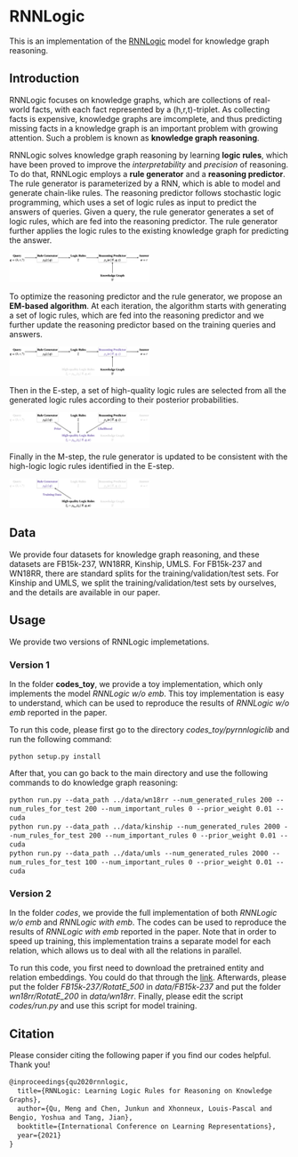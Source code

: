 # RNNLogic

This is an implementation of the [RNNLogic](https://arxiv.org/abs/2010.04029) model for knowledge graph reasoning. 

## Introduction

RNNLogic focuses on knowledge graphs, which are collections of real-world facts, with each fact represented by a (h,r,t)-triplet. As collecting facts is expensive, knowledge graphs are imcomplete, and thus predicting missing facts in a knowledge graph is an important problem with growing attention. Such a problem is known as **knowledge graph reasoning**.

RNNLogic solves knowledge graph reasoning by learning **logic rules**, which have been proved to improve the *interpretability* and *precision* of reasoning. To do that, RNNLogic employs a **rule generator** and a **reasoning predictor**. The rule generator is parameterized by a RNN, which is able to model and generate chain-like rules. The reasoning predictor follows stochastic logic programming, which uses a set of logic rules as input to predict the answers of queries. Given a query, the rule generator generates a set of logic rules, which are fed into the reasoning predictor. The rule generator further applies the logic rules to the existing knowledge graph for predicting the answer.

<img src="./figures/workflow.png" alt="workflow" img width="50%" />

To optimize the reasoning predictor and the rule generator, we propose an **EM-based algorithm**. At each iteration, the algorithm starts with generating a set of logic rules, which are fed into the reasoning predictor and we further update the reasoning predictor based on the training queries and answers.

<img src="./figures/pre-step.png" alt="pre-step" img width="50%" />

Then in the E-step, a set of high-quality logic rules are selected from all the generated logic rules according to their posterior probabilities.

<img src="./figures/e-step.png" alt="e-step" img width="50%" />

Finally in the M-step, the rule generator is updated to be consistent with the high-logic logic rules identified in the E-step.

<img src="./figures/m-step.png" alt="m-step" img width="50%" />

## Data
We provide four datasets for knowledge graph reasoning, and these datasets are FB15k-237, WN18RR, Kinship, UMLS. For FB15k-237 and WN18RR, there are standard splits for the training/validation/test sets. For Kinship and UMLS, we split the training/validation/test sets by ourselves, and the details are available in our paper.

## Usage

We provide two versions of RNNLogic implemetations.

### Version 1

In the folder **codes_toy**, we provide a toy implementation, which only implements the model *RNNLogic w/o emb*. This toy implementation is easy to understand, which can be used to reproduce the results of *RNNLogic w/o emb* reported in the paper.

To run this code, please first go to the directory *codes_toy/pyrnnlogiclib* and run the following command:
```
python setup.py install
```
After that, you can go back to the main directory and use the following commands to do knowledge graph reasoning:
```
python run.py --data_path ../data/wn18rr --num_generated_rules 200 --num_rules_for_test 200 --num_important_rules 0 --prior_weight 0.01 --cuda
python run.py --data_path ../data/kinship --num_generated_rules 2000 --num_rules_for_test 200 --num_important_rules 0 --prior_weight 0.01 --cuda
python run.py --data_path ../data/umls --num_generated_rules 2000 --num_rules_for_test 100 --num_important_rules 0 --prior_weight 0.01 --cuda
```

### Version 2

In the folder *codes*, we provide the full implementation of both *RNNLogic w/o emb* and *RNNLogic with emb*. The codes can be used to reproduce the results of *RNNLogic with emb* reported in the paper. Note that in order to speed up training, this implementation trains a separate model for each relation, which allows us to deal with all the relations in parallel.

To run this code, you first need to download the pretrained entity and relation embeddings. You could do that through the [link](https://drive.google.com/file/d/1vzfY6v79GTCdedVyo1AO31lzsmZaiEQE/view?usp=sharing). Afterwards, please put the folder *FB15k-237/RotatE_500* in *data/FB15k-237* and put the folder *wn18rr/RotatE_200* in *data/wn18rr*. Finally, please edit the script *codes/run.py* and use this script for model training.

## Citation
Please consider citing the following paper if you find our codes helpful. Thank you!
```
@inproceedings{qu2020rnnlogic,
  title={RNNLogic: Learning Logic Rules for Reasoning on Knowledge Graphs},
  author={Qu, Meng and Chen, Junkun and Xhonneux, Louis-Pascal and Bengio, Yoshua and Tang, Jian},
  booktitle={International Conference on Learning Representations},
  year={2021}
}
```
